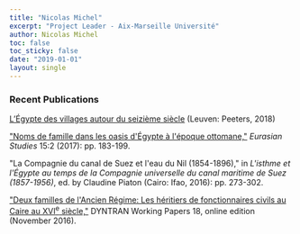 ```yaml
---
title: "Nicolas Michel"
excerpt: "Project Leader - Aix-Marseille Université"
author: Nicolas Michel
toc: false
toc_sticky: false
date: "2019-01-01"
layout: single
---
```


### Recent Publications
<a href="https://www.peeters-leuven.be/detail.php?search_key=9789042934795&series_number_str=23&lang=en">L’Égypte des villages autour du seizième siècle</a> (Leuven: Peeters, 2018)

["Noms de famille dans les oasis d'Égypte à l'époque ottomane,"](https://brill.com/view/journals/eurs/15/2/article-p183_2.xml?rskey=7sOgIr&result=9) *Eurasian Studies* 15:2 (2017): pp. 183-199.

"La Compagnie du canal de Suez et l'eau du Nil (1854-1896)," in *L'isthme et l'Égypte au temps de la Compagnie universelle du canal maritime de Suez (1857-1956)*, ed. by Claudine Piaton (Cairo: Ifao, 2016): pp. 273-302.

["Deux familles de l'Ancien Régime: Les héritiers de fonctionnaires civils au Caire au XVI<sup>e</sup> siècle,"](https://dyntran.hypotheses.org/1596#more-1596) DYNTRAN Working Papers 18, online edition (November 2016).
